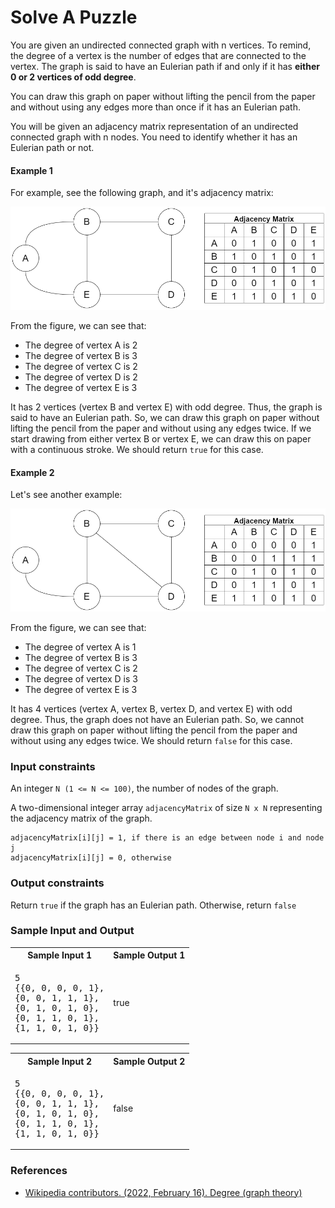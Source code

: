 # Solve A Puzzle 

You are given an undirected connected graph with n vertices. To remind, the degree of a vertex is the number of edges that are connected to the vertex. The graph is said to have an Eulerian path if and only if it has **either 0 or 2 vertices of odd degree**.

You can draw this graph on paper without lifting the pencil from the paper and without using any edges more than once if it has an Eulerian path.

You will be given an adjacency matrix representation of an undirected connected graph with n nodes. You need to identify whether it has an Eulerian path or not.
#### Example 1

For example, see the following graph, and it's adjacency matrix:

![Graph with Eulerian path](../drawing/eulerian.png)

From the figure, we can see that:

- The degree of vertex A is 2
- The degree of vertex B is 3
- The degree of vertex C is 2
- The degree of vertex D is 2
- The degree of vertex E is 3

It has 2 vertices (vertex B and vertex E) with odd degree. Thus, the graph is said to have an Eulerian path.
So, we can draw this graph on paper without lifting the pencil from the paper and without using any edges twice. 
If we start drawing from either vertex B or vertex E, we can draw this on paper with a continuous stroke.
We should return `true` for this case.

#### Example 2

Let's see another example:

![Graph without Eulerian path](../drawing/non_eulerian.png)

From the figure, we can see that:

- The degree of vertex A is 1
- The degree of vertex B is 3
- The degree of vertex C is 2
- The degree of vertex D is 3
- The degree of vertex E is 3

It has 4 vertices (vertex A, vertex B, vertex D, and vertex E) with odd degree. 
Thus, the graph does not have an Eulerian path.
So, we cannot draw this graph on paper without lifting the pencil from the paper and without using any edges twice. 
We should return `false` for this case.

### Input constraints
An integer `N (1 <= N <= 100)`, the number of nodes of the graph.

A two-dimensional integer array `adjacencyMatrix` of size `N x N` representing the adjacency matrix of the graph. 
```
adjacencyMatrix[i][j] = 1, if there is an edge between node i and node j
adjacencyMatrix[i][j] = 0, otherwise
```


### Output constraints
Return `true` if the graph has an Eulerian path. Otherwise, return `false`

### Sample Input and Output

<table>
    <tr>
        <th>Sample Input 1</th>
        <th>Sample Output 1</th>
    </tr>
    <tr>
        <td>
<pre>
5
{{0, 0, 0, 0, 1},
{0, 0, 1, 1, 1},
{0, 1, 0, 1, 0},
{0, 1, 1, 0, 1},
{1, 1, 0, 1, 0}}</pre>
        </td>
        <td>
            true
        </td>
    </tr>
</table>

<table>
    <tr>
        <th>Sample Input 2</th>
        <th>Sample Output 2</th>
    </tr>
    <tr>
        <td>
<pre>
5
{{0, 0, 0, 0, 1},
{0, 0, 1, 1, 1},
{0, 1, 0, 1, 0},
{0, 1, 1, 0, 1},
{1, 1, 0, 1, 0}}</pre>
        </td>
        <td>
            false
        </td>
    </tr>
</table>

### References
- [Wikipedia contributors. (2022, February 16). Degree (graph theory)](https://en.wikipedia.org/wiki/Degree_(graph_theory))